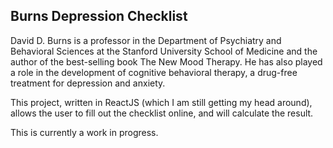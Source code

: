 ## Burns Depression Checklist
David D. Burns is a professor in the Department of Psychiatry and Behavioral Sciences at the Stanford University School of Medicine and the author of the best-selling book The New Mood Therapy. He has also played a role in the development of cognitive behavioral therapy, a drug-free treatment for depression and anxiety.

This project, written in ReactJS (which I am still getting my head around), allows the user to fill out the checklist online, and will calculate the result.

This is currently a work in progress.
